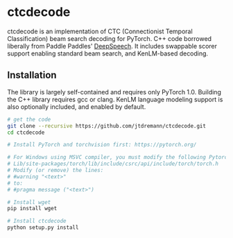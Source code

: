 # ctcdecode

ctcdecode is an implementation of CTC (Connectionist Temporal Classification) beam search decoding for PyTorch.
C++ code borrowed liberally from Paddle Paddles' [DeepSpeech](https://github.com/PaddlePaddle/DeepSpeech).
It includes swappable scorer support enabling standard beam search, and KenLM-based decoding.

## Installation
The library is largely self-contained and requires only PyTorch 1.0. Building the C++ library requires gcc or clang. KenLM language modeling support is also optionally included, and enabled by default.

```bash
# get the code
git clone --recursive https://github.com/jtdremann/ctcdecode.git
cd ctcdecode

# Install PyTorch and torchvision first: https://pytorch.org/

# For Windows using MSVC compiler, you must modify the following Pytorch file:
# Lib/site-packages/torch/lib/include/csrc/api/include/torch/torch.h
# Modify (or remove) the lines:
# #warning "<text>"
# to:
# #pragma message ("<text>")

# Install wget
pip install wget

# Install ctcdecode
python setup.py install
```
